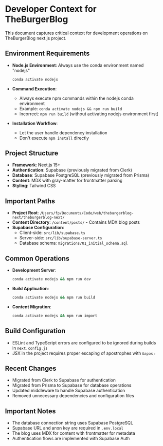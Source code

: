 # Developer Context for TheBurgerBlog

This document captures critical context for development operations on TheBurgerBlog next.js project.

## Environment Requirements

- **Node.js Environment**: Always use the conda environment named "nodejs"
  ```bash
  conda activate nodejs
  ```
  
- **Command Execution**: 
  - Always execute npm commands within the nodejs conda environment
  - Example: `conda activate nodejs && npm run build`
  - Incorrect: `npm run build` (without activating nodejs environment first)

- **Installation Workflow**:
  - Let the user handle dependency installation
  - Don't execute `npm install` directly

## Project Structure

- **Framework**: Next.js 15+
- **Authentication**: Supabase (previously migrated from Clerk)
- **Database**: Supabase PostgreSQL (previously migrated from Prisma)
- **Content**: MDX with gray-matter for frontmatter parsing
- **Styling**: Tailwind CSS

## Important Paths

- **Project Root**: `/Users/fp/Documents/Code/web/theburgerblog-next/theburgerblog-next/`
- **Content Directory**: `/content/posts/` - Contains MDX blog posts
- **Supabase Configuration**:
  - Client-side: `src/lib/supabase.ts`
  - Server-side: `src/lib/supabase-server.ts`
  - Database schema: `migrations/01_initial_schema.sql`

## Common Operations

- **Development Server**:
  ```bash
  conda activate nodejs && npm run dev
  ```

- **Build Application**:
  ```bash
  conda activate nodejs && npm run build
  ```

- **Content Migration**:
  ```bash
  conda activate nodejs && npm run import
  ```

## Build Configuration

- ESLint and TypeScript errors are configured to be ignored during builds in `next.config.js`
- JSX in the project requires proper escaping of apostrophes with `&apos;`

## Recent Changes

- Migrated from Clerk to Supabase for authentication
- Migrated from Prisma to Supabase for database operations
- Updated middleware to handle Supabase authentication
- Removed unnecessary dependencies and configuration files

## Important Notes

- The database connection string uses Supabase PostgreSQL
- Supabase URL and anon key are required in `.env.local`
- The blog uses MDX for content with frontmatter for metadata
- Authentication flows are implemented with Supabase Auth 